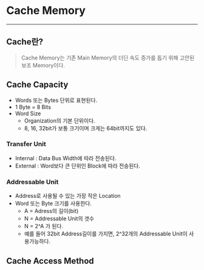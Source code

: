 # Cache Memory
---
## Cache란?
> Cache Memory는 기존 Main Memory의 더딘 속도 증가를 돕기 위해 고안된 보조 Memory이다.  

## Cache Capacity
- Words 또는 Bytes 단위로 표현된다.
- 1 Byte = 8 Bits
- Word Size
  - Organization의 기본 단위이다.
  - 8, 16, 32bit가 보통 크기이며 크게는 64bit까지도 있다.

### Transfer Unit
- Internal : Data Bus Width에 따라 전송된다.
- External : Word보다 큰 단위인 Block에 따라 전송된다.

### Addressable Unit
- Address로 사용될 수 있는 가장 작은 Location
- Word 또는 Byte 크기를 사용한다.
  - A = Adress의 길이(bit)
  - N = Addressable Unit의 갯수
  - N = 2^A 가 된다.
  - 예를 들어 32bit Address길이를 가지면, 2^32개의 Addressable Unit이 사용가능하다.

## Cache Access Method
